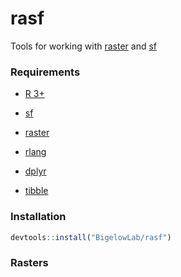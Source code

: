 # rasf

Tools for working with [raster](https://cran.r-project.org/package=raster) and [sf](https://cran.r-project.org/package=sp)


### Requirements

+ [R 3+](https://www.r-project.org/)

+ [sf](https://cran.r-project.org/package=sf)

+ [raster](https://cran.r-project.org/package=raster)

+ [rlang](https://cran.r-project.org/package=rlang)

+ [dplyr](https://cran.r-project.org/package=dplyr)

+ [tibble](https://cran.r-project.org/package=tibble)



### Installation

```r
devtools::install("BigelowLab/rasf")
```


### Rasters

